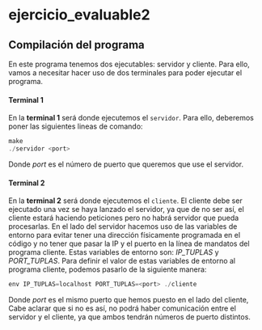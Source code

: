 # ejercicio_evaluable2

## Compilación del programa

En este programa tenemos dos ejecutables: servidor y cliente. Para ello, vamos a necesitar hacer uso de dos terminales para poder ejecutar el programa.

#### Terminal 1

En la **terminal 1** será donde ejecutemos el `servidor`. Para ello, deberemos poner las siguientes lineas de comando:
```C
make
./servidor <port>
```

Donde *port* es el número de puerto que queremos que use el servidor.

#### Terminal 2

En la **terminal 2** será donde ejecutemos el `cliente`. El cliente debe ser ejecutado una vez se haya lanzado el servidor, ya que de no ser así, el cliente estará haciendo peticiones pero no habrá servidor que pueda procesarlas. En el lado del servidor hacemos uso de las variables de entorno para evitar tener una dirección físicamente programada en el código y no tener que pasar la IP y el puerto en la línea de mandatos del programa cliente. Estas variables de entorno son: *IP_TUPLAS* y *PORT_TUPLAS*. Para definir el valor de estas variables de entorno al programa cliente, podemos pasarlo de la siguiente manera:

```C
env IP_TUPLAS=localhost PORT_TUPLAS=<port> ./cliente
```

Donde *port* es el mismo puerto que hemos puesto en el lado del cliente, Cabe aclarar que si no es así, no podrá haber comunicación entre el servidor y el cliente, ya que ambos tendrán números de puerto distintos. 

